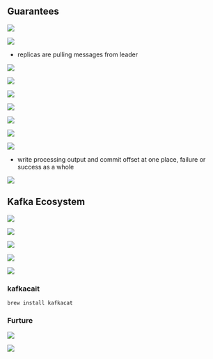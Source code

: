 

## Guarantees

![](.kafka_ha_constiency_images/guarantee.png)

![](.kafka_ha_constiency_images/reminder.png)


* replicas are pulling messages from leader

![](.kafka_ha_constiency_images/write_guarantee.png)


![](.kafka_ha_constiency_images/leader_dies.png)

![](.kafka_ha_constiency_images/leader_shutdown.png)


![](.kafka_ha_constiency_images/min_insync_replias.png)


![](.kafka_ha_constiency_images/clients.png)

![](.kafka_ha_constiency_images/duplicates.png)

![](.kafka_ha_constiency_images/duplicates2.png)

* write processing output and commit offset at one place, failure or success as
  a whole


![](.kafka_ha_constiency_images/mirrormaker.png)


## Kafka Ecosystem

![](.kafka_ha_constiency_images/ecosystem2.png)


![](.kafka_ha_constiency_images/ea764e51.png)

![](.kafka_ha_constiency_images/b6d01d9a.png)

![](.kafka_ha_constiency_images/ba22c5bf.png)

![](.kafka_ha_constiency_images/6966ec7e.png)


### kafkacait

    brew install kafkacat
    
   
### Furture

![](.kafka_ha_constiency_images/cd257b78.png)

![](.kafka_ha_constiency_images/9cbfaf28.png)